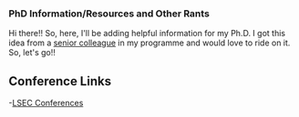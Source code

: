 ### PhD Information/Resources and Other Rants
Hi there!! So, here, I'll be adding helpful information for my Ph.D. I got this idea from a [senior colleague](https://github.com/33fred33) in my programme and would love to ride on it. So, let's go!!

## Conference Links
-[LSEC Conferences](http://www.lrec-conf.org)


